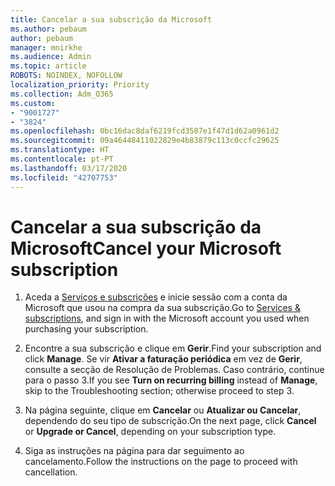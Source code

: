 ```yaml
---
title: Cancelar a sua subscrição da Microsoft
ms.author: pebaum
author: pebaum
manager: mnirkhe
ms.audience: Admin
ms.topic: article
ROBOTS: NOINDEX, NOFOLLOW
localization_priority: Priority
ms.collection: Adm_O365
ms.custom:
- "9001727"
- "3824"
ms.openlocfilehash: 0bc16dac8daf6219fcd3507e1f47d1d62a0961d2
ms.sourcegitcommit: 09a46448411022829e4b83879c113c0ccfc29625
ms.translationtype: HT
ms.contentlocale: pt-PT
ms.lasthandoff: 03/17/2020
ms.locfileid: "42707753"
---
```

# <a name="cancel-your-microsoft-subscription"></a><span data-ttu-id="60aef-102">Cancelar a sua subscrição da Microsoft</span><span class="sxs-lookup"><span data-stu-id="60aef-102">Cancel your Microsoft subscription</span></span>

1. <span data-ttu-id="60aef-103">Aceda a [Serviços e subscrições](https://account.microsoft.com/services/) e inicie sessão com a conta da Microsoft que usou na compra da sua subscrição.</span><span class="sxs-lookup"><span data-stu-id="60aef-103">Go to [Services & subscriptions](https://account.microsoft.com/services/), and sign in with the Microsoft account you used when purchasing your subscription.</span></span>

2. <span data-ttu-id="60aef-104">Encontre a sua subscrição e clique em **Gerir**.</span><span class="sxs-lookup"><span data-stu-id="60aef-104">Find your subscription and click **Manage**.</span></span> <span data-ttu-id="60aef-105">Se vir **Ativar a faturação periódica** em vez de **Gerir**, consulte a secção de Resolução de Problemas. Caso contrário, continue para o passo 3.</span><span class="sxs-lookup"><span data-stu-id="60aef-105">If you see **Turn on recurring billing** instead of **Manage**, skip to the Troubleshooting section;  otherwise proceed to step 3.</span></span>

3. <span data-ttu-id="60aef-106">Na página seguinte, clique em **Cancelar** ou **Atualizar ou Cancelar**, dependendo do seu tipo de subscrição.</span><span class="sxs-lookup"><span data-stu-id="60aef-106">On the next page, click **Cancel** or **Upgrade or Cancel**, depending on your subscription type.</span></span>

4. <span data-ttu-id="60aef-107">Siga as instruções na página para dar seguimento ao cancelamento.</span><span class="sxs-lookup"><span data-stu-id="60aef-107">Follow the instructions on the page to proceed with cancellation.</span></span>
